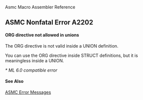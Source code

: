 Asmc Macro Assembler Reference

## ASMC Nonfatal Error A2202

#### ORG directive not allowed in unions

The ORG directive is not valid inside a UNION definition.

You can use the ORG directive inside STRUCT definitions, but it is meaningless inside a UNION.

_* ML 6.0 compatible error_

#### See Also

[ASMC Error Messages](readme.md)